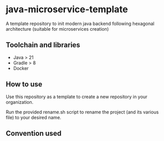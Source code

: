 # java-microservice-template

A template repository to init modern java backend following hexagonal architecture (suitable for microservices creation)

## Toolchain and libraries

- Java > 21
- Gradle > 8
- Docker

## How to use

Use this repository as a template to create a new repository in your organization.

Run the provided rename.sh script to rename the project (and its various file) to your desired name.

## Convention used
